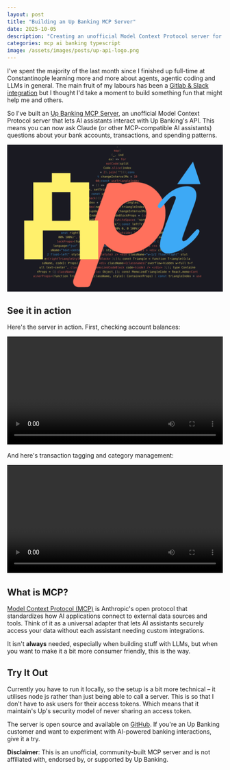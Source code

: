 ```yaml
---
layout: post
title: "Building an Up Banking MCP Server"
date: 2025-10-05
description: "Creating an unofficial Model Context Protocol server for Up Banking API"
categories: mcp ai banking typescript
image: /assets/images/posts/up-api-logo.png
---
```


I've spent the majority of the last month since I finished up full-time at Constantinople learning more and more about
agents, agentic coding and LLMs in general. The main fruit of my labours has been a [Gitlab & Slack integration](https://pipie.io)
but I thought I'd take a moment to build something fun that might help me and others.

So I've built an [Up Banking MCP Server](https://github.com/wakeless/up-mcp), an unofficial Model Context Protocol server that lets AI assistants interact with Up Banking's API. This means you can now ask Claude (or other MCP-compatible AI assistants) questions about your bank accounts, transactions, and spending patterns.

![Up Banking MCP Server](/assets/images/posts/up-api-logo.png)

## See it in action

Here's the server in action. First, checking account balances:

<video width="100%" controls>
  <source src="/assets/videos/up-balances.mp4" type="video/mp4">
  Your browser doesn't support the video tag.
</video>

And here's transaction tagging and category management:

<video width="100%" controls>
  <source src="/assets/videos/up-transaction-tagging-and-category.mp4" type="video/mp4">
  Your browser doesn't support the video tag.
</video>

## What is MCP?

[Model Context Protocol (MCP)](https://modelcontextprotocol.io) is Anthropic's open protocol that standardizes how AI applications connect to external data sources and tools. Think of it as a universal adapter that lets AI assistants securely access your data without each assistant needing custom integrations.

It isn't **always** needed, especially when building stuff with LLMs, but when you want to make it a bit more consumer
friendly, this is the way.

## Try It Out

Currently you have to run it locally, so the setup is a bit more technical – it utilises node js rather than just being able to call a server. This is so that I
don't have to ask users for their access tokens. Which means that it maintain's Up's security model of never sharing an access token.

The server is open source and available on [GitHub](https://github.com/wakeless/up-mcp). If you're an Up Banking customer and want to experiment with AI-powered banking interactions, give it a try.

**Disclaimer**: This is an unofficial, community-built MCP server and is not affiliated with, endorsed by, or supported by Up Banking.

